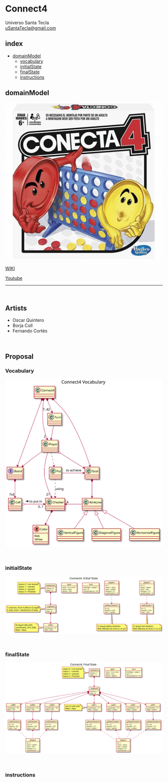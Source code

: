 # Connect4
Universo Santa Tecla  
[uSantaTecla@gmail.com](mailto:uSantaTecla@gmail.com)  

## index

* [domainModel](#domainModel)  
    * [vocabulary](#vocabulary)  
    * [initialState](#initialState)  
    * [finalState](#finalState)
    * [instructions](#instructions)  

## domainModel  

![connect4](./docs/images/conecta4.jpg)  

[WIKI](https://es.wikipedia.org/wiki/Conecta_4)

[Youtube](https://www.youtube.com/watch?v=JBSbiilzg9U)

---

<br>


## Artists
* Oscar Quintero
* Borja Coll
* Fernando Cortés

<br>

## Proposal

### Vocabulary

![Vocabulario](./docs/images/connect4--vocabulary.svg)

<br>

### initialState

![Estado_inicial](./docs/images/connect4--initial-state.svg)

<br>

### finalState

![Estado_final](./docs/images/connect4--final-state.svg)

<br>

### instructions


  